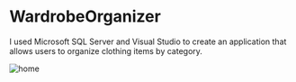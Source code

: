 # WardrobeOrganizer
I used Microsoft SQL Server and Visual Studio to create an application that allows users to organize clothing items by category.

![home](https://user-images.githubusercontent.com/44896870/51796440-46fa0400-21b8-11e9-8254-1c1f334ca3ae.JPG)
